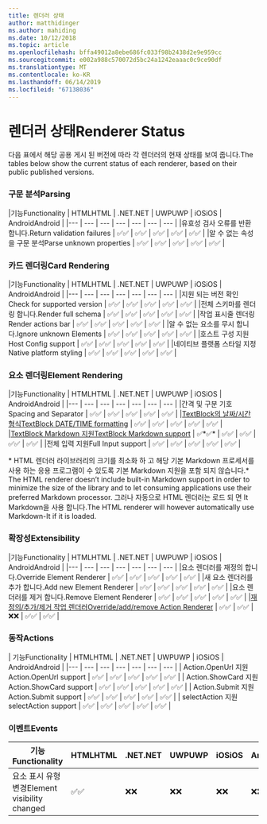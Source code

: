 ```yaml
---
title: 렌더러 상태
author: matthidinger
ms.author: mahiding
ms.date: 10/12/2018
ms.topic: article
ms.openlocfilehash: bffa49012a8ebe686fc033f98b2438d2e9e959cc
ms.sourcegitcommit: e002a988c570072d5bc24a1242eaaac0c9ce90df
ms.translationtype: MT
ms.contentlocale: ko-KR
ms.lasthandoff: 06/14/2019
ms.locfileid: "67138036"
---
```

# <a name="renderer-status"></a><span data-ttu-id="9dfd2-102">렌더러 상태</span><span class="sxs-lookup"><span data-stu-id="9dfd2-102">Renderer Status</span></span>
<span data-ttu-id="9dfd2-103">다음 표에서 해당 공용 게시 된 버전에 따라 각 렌더러의 현재 상태를 보여 줍니다.</span><span class="sxs-lookup"><span data-stu-id="9dfd2-103">The tables below show the current status of each renderer, based on their public published versions.</span></span>

### <a name="parsing"></a><span data-ttu-id="9dfd2-104">구문 분석</span><span class="sxs-lookup"><span data-stu-id="9dfd2-104">Parsing</span></span>

|<span data-ttu-id="9dfd2-105">기능</span><span class="sxs-lookup"><span data-stu-id="9dfd2-105">Functionality</span></span> | <span data-ttu-id="9dfd2-106">HTML</span><span class="sxs-lookup"><span data-stu-id="9dfd2-106">HTML</span></span> | <span data-ttu-id="9dfd2-107">.NET</span><span class="sxs-lookup"><span data-stu-id="9dfd2-107">.NET</span></span> | <span data-ttu-id="9dfd2-108">UWP</span><span class="sxs-lookup"><span data-stu-id="9dfd2-108">UWP</span></span> | <span data-ttu-id="9dfd2-109">iOS</span><span class="sxs-lookup"><span data-stu-id="9dfd2-109">iOS</span></span> | <span data-ttu-id="9dfd2-110">Android</span><span class="sxs-lookup"><span data-stu-id="9dfd2-110">Android</span></span> |
|--- | --- | --- | --- | --- | --- | --- |
|<span data-ttu-id="9dfd2-111">유효성 검사 오류를 반환 합니다.</span><span class="sxs-lookup"><span data-stu-id="9dfd2-111">Return validation failures</span></span> | <span data-ttu-id="9dfd2-112">✅</span><span class="sxs-lookup"><span data-stu-id="9dfd2-112">✅</span></span> | <span data-ttu-id="9dfd2-113">✅</span><span class="sxs-lookup"><span data-stu-id="9dfd2-113">✅</span></span> | <span data-ttu-id="9dfd2-114">✅</span><span class="sxs-lookup"><span data-stu-id="9dfd2-114">✅</span></span> | <span data-ttu-id="9dfd2-115">✅</span><span class="sxs-lookup"><span data-stu-id="9dfd2-115">✅</span></span> | <span data-ttu-id="9dfd2-116">✅</span><span class="sxs-lookup"><span data-stu-id="9dfd2-116">✅</span></span> |
|<span data-ttu-id="9dfd2-117">알 수 없는 속성을 구문 분석</span><span class="sxs-lookup"><span data-stu-id="9dfd2-117">Parse unknown properties</span></span> | <span data-ttu-id="9dfd2-118">✅</span><span class="sxs-lookup"><span data-stu-id="9dfd2-118">✅</span></span> | <span data-ttu-id="9dfd2-119">✅</span><span class="sxs-lookup"><span data-stu-id="9dfd2-119">✅</span></span> | <span data-ttu-id="9dfd2-120">✅</span><span class="sxs-lookup"><span data-stu-id="9dfd2-120">✅</span></span> | <span data-ttu-id="9dfd2-121">✅</span><span class="sxs-lookup"><span data-stu-id="9dfd2-121">✅</span></span> | <span data-ttu-id="9dfd2-122">✅</span><span class="sxs-lookup"><span data-stu-id="9dfd2-122">✅</span></span> |

### <a name="card-rendering"></a><span data-ttu-id="9dfd2-123">카드 렌더링</span><span class="sxs-lookup"><span data-stu-id="9dfd2-123">Card Rendering</span></span>

|<span data-ttu-id="9dfd2-124">기능</span><span class="sxs-lookup"><span data-stu-id="9dfd2-124">Functionality</span></span> | <span data-ttu-id="9dfd2-125">HTML</span><span class="sxs-lookup"><span data-stu-id="9dfd2-125">HTML</span></span> | <span data-ttu-id="9dfd2-126">.NET</span><span class="sxs-lookup"><span data-stu-id="9dfd2-126">.NET</span></span> | <span data-ttu-id="9dfd2-127">UWP</span><span class="sxs-lookup"><span data-stu-id="9dfd2-127">UWP</span></span> | <span data-ttu-id="9dfd2-128">iOS</span><span class="sxs-lookup"><span data-stu-id="9dfd2-128">iOS</span></span> | <span data-ttu-id="9dfd2-129">Android</span><span class="sxs-lookup"><span data-stu-id="9dfd2-129">Android</span></span> |
|--- | --- | --- | --- | --- | --- | --- |
|<span data-ttu-id="9dfd2-130">지원 되는 버전 확인</span><span class="sxs-lookup"><span data-stu-id="9dfd2-130">Check for supported version</span></span> | <span data-ttu-id="9dfd2-131">✅</span><span class="sxs-lookup"><span data-stu-id="9dfd2-131">✅</span></span> | <span data-ttu-id="9dfd2-132">✅</span><span class="sxs-lookup"><span data-stu-id="9dfd2-132">✅</span></span> | <span data-ttu-id="9dfd2-133">✅</span><span class="sxs-lookup"><span data-stu-id="9dfd2-133">✅</span></span> | <span data-ttu-id="9dfd2-134">✅</span><span class="sxs-lookup"><span data-stu-id="9dfd2-134">✅</span></span> | <span data-ttu-id="9dfd2-135">✅</span><span class="sxs-lookup"><span data-stu-id="9dfd2-135">✅</span></span>  |
|<span data-ttu-id="9dfd2-136">전체 스키마를 렌더링 합니다.</span><span class="sxs-lookup"><span data-stu-id="9dfd2-136">Render full schema</span></span> | <span data-ttu-id="9dfd2-137">✅</span><span class="sxs-lookup"><span data-stu-id="9dfd2-137">✅</span></span> | <span data-ttu-id="9dfd2-138">✅</span><span class="sxs-lookup"><span data-stu-id="9dfd2-138">✅</span></span> | <span data-ttu-id="9dfd2-139">✅</span><span class="sxs-lookup"><span data-stu-id="9dfd2-139">✅</span></span> | <span data-ttu-id="9dfd2-140">✅</span><span class="sxs-lookup"><span data-stu-id="9dfd2-140">✅</span></span> | <span data-ttu-id="9dfd2-141">✅</span><span class="sxs-lookup"><span data-stu-id="9dfd2-141">✅</span></span> |
|<span data-ttu-id="9dfd2-142">작업 표시줄 렌더링</span><span class="sxs-lookup"><span data-stu-id="9dfd2-142">Render actions bar</span></span> | <span data-ttu-id="9dfd2-143">✅</span><span class="sxs-lookup"><span data-stu-id="9dfd2-143">✅</span></span> | <span data-ttu-id="9dfd2-144">✅</span><span class="sxs-lookup"><span data-stu-id="9dfd2-144">✅</span></span> | <span data-ttu-id="9dfd2-145">✅</span><span class="sxs-lookup"><span data-stu-id="9dfd2-145">✅</span></span> | <span data-ttu-id="9dfd2-146">✅</span><span class="sxs-lookup"><span data-stu-id="9dfd2-146">✅</span></span> | <span data-ttu-id="9dfd2-147">✅</span><span class="sxs-lookup"><span data-stu-id="9dfd2-147">✅</span></span> |
|<span data-ttu-id="9dfd2-148">알 수 없는 요소를 무시 합니다.</span><span class="sxs-lookup"><span data-stu-id="9dfd2-148">Ignore unknown Elements</span></span> | <span data-ttu-id="9dfd2-149">✅</span><span class="sxs-lookup"><span data-stu-id="9dfd2-149">✅</span></span> | <span data-ttu-id="9dfd2-150">✅</span><span class="sxs-lookup"><span data-stu-id="9dfd2-150">✅</span></span> | <span data-ttu-id="9dfd2-151">✅</span><span class="sxs-lookup"><span data-stu-id="9dfd2-151">✅</span></span> | <span data-ttu-id="9dfd2-152">✅</span><span class="sxs-lookup"><span data-stu-id="9dfd2-152">✅</span></span> | <span data-ttu-id="9dfd2-153">✅</span><span class="sxs-lookup"><span data-stu-id="9dfd2-153">✅</span></span> |
|<span data-ttu-id="9dfd2-154">호스트 구성 지원</span><span class="sxs-lookup"><span data-stu-id="9dfd2-154">Host Config support</span></span> | <span data-ttu-id="9dfd2-155">✅</span><span class="sxs-lookup"><span data-stu-id="9dfd2-155">✅</span></span> | <span data-ttu-id="9dfd2-156">✅</span><span class="sxs-lookup"><span data-stu-id="9dfd2-156">✅</span></span> | <span data-ttu-id="9dfd2-157">✅</span><span class="sxs-lookup"><span data-stu-id="9dfd2-157">✅</span></span> | <span data-ttu-id="9dfd2-158">✅</span><span class="sxs-lookup"><span data-stu-id="9dfd2-158">✅</span></span> | <span data-ttu-id="9dfd2-159">✅</span><span class="sxs-lookup"><span data-stu-id="9dfd2-159">✅</span></span> |
|<span data-ttu-id="9dfd2-160">네이티브 플랫폼 스타일 지정</span><span class="sxs-lookup"><span data-stu-id="9dfd2-160">Native platform styling</span></span> | <span data-ttu-id="9dfd2-161">✅</span><span class="sxs-lookup"><span data-stu-id="9dfd2-161">✅</span></span> | <span data-ttu-id="9dfd2-162">✅</span><span class="sxs-lookup"><span data-stu-id="9dfd2-162">✅</span></span> | <span data-ttu-id="9dfd2-163">✅</span><span class="sxs-lookup"><span data-stu-id="9dfd2-163">✅</span></span> | <span data-ttu-id="9dfd2-164">✅</span><span class="sxs-lookup"><span data-stu-id="9dfd2-164">✅</span></span> | <span data-ttu-id="9dfd2-165">✅</span><span class="sxs-lookup"><span data-stu-id="9dfd2-165">✅</span></span> |

### <a name="element-rendering"></a><span data-ttu-id="9dfd2-166">요소 렌더링</span><span class="sxs-lookup"><span data-stu-id="9dfd2-166">Element Rendering</span></span>

|<span data-ttu-id="9dfd2-167">기능</span><span class="sxs-lookup"><span data-stu-id="9dfd2-167">Functionality</span></span> | <span data-ttu-id="9dfd2-168">HTML</span><span class="sxs-lookup"><span data-stu-id="9dfd2-168">HTML</span></span> | <span data-ttu-id="9dfd2-169">.NET</span><span class="sxs-lookup"><span data-stu-id="9dfd2-169">.NET</span></span> | <span data-ttu-id="9dfd2-170">UWP</span><span class="sxs-lookup"><span data-stu-id="9dfd2-170">UWP</span></span> | <span data-ttu-id="9dfd2-171">iOS</span><span class="sxs-lookup"><span data-stu-id="9dfd2-171">iOS</span></span> | <span data-ttu-id="9dfd2-172">Android</span><span class="sxs-lookup"><span data-stu-id="9dfd2-172">Android</span></span> |
|--- | --- | --- | --- | --- | --- | --- |
|<span data-ttu-id="9dfd2-173">간격 및 구분 기호</span><span class="sxs-lookup"><span data-stu-id="9dfd2-173">Spacing and Separator</span></span> | <span data-ttu-id="9dfd2-174">✅</span><span class="sxs-lookup"><span data-stu-id="9dfd2-174">✅</span></span> | <span data-ttu-id="9dfd2-175">✅</span><span class="sxs-lookup"><span data-stu-id="9dfd2-175">✅</span></span> | <span data-ttu-id="9dfd2-176">✅</span><span class="sxs-lookup"><span data-stu-id="9dfd2-176">✅</span></span> | <span data-ttu-id="9dfd2-177">✅</span><span class="sxs-lookup"><span data-stu-id="9dfd2-177">✅</span></span> | <span data-ttu-id="9dfd2-178">✅</span><span class="sxs-lookup"><span data-stu-id="9dfd2-178">✅</span></span> |
|[<span data-ttu-id="9dfd2-179">TextBlock의 날짜/시간 형식</span><span class="sxs-lookup"><span data-stu-id="9dfd2-179">TextBlock DATE/TIME formatting</span></span>](../authoring-cards/text-features.md#datetime-formatting-and-localization) | <span data-ttu-id="9dfd2-180">✅</span><span class="sxs-lookup"><span data-stu-id="9dfd2-180">✅</span></span> | <span data-ttu-id="9dfd2-181">✅</span><span class="sxs-lookup"><span data-stu-id="9dfd2-181">✅</span></span> | <span data-ttu-id="9dfd2-182">✅</span><span class="sxs-lookup"><span data-stu-id="9dfd2-182">✅</span></span> | <span data-ttu-id="9dfd2-183">✅</span><span class="sxs-lookup"><span data-stu-id="9dfd2-183">✅</span></span> | <span data-ttu-id="9dfd2-184">✅</span><span class="sxs-lookup"><span data-stu-id="9dfd2-184">✅</span></span> |
|[<span data-ttu-id="9dfd2-185">TextBlock Markdown 지원</span><span class="sxs-lookup"><span data-stu-id="9dfd2-185">TextBlock Markdown support</span></span>](../authoring-cards/text-features.md#markdown) | <span data-ttu-id="9dfd2-186">✅\*</span><span class="sxs-lookup"><span data-stu-id="9dfd2-186">✅\*</span></span> | <span data-ttu-id="9dfd2-187">✅</span><span class="sxs-lookup"><span data-stu-id="9dfd2-187">✅</span></span> | <span data-ttu-id="9dfd2-188">✅</span><span class="sxs-lookup"><span data-stu-id="9dfd2-188">✅</span></span> | <span data-ttu-id="9dfd2-189">✅</span><span class="sxs-lookup"><span data-stu-id="9dfd2-189">✅</span></span> | <span data-ttu-id="9dfd2-190">✅</span><span class="sxs-lookup"><span data-stu-id="9dfd2-190">✅</span></span> |
|<span data-ttu-id="9dfd2-191">전체 입력 지원</span><span class="sxs-lookup"><span data-stu-id="9dfd2-191">Full Input support</span></span> | <span data-ttu-id="9dfd2-192">✅</span><span class="sxs-lookup"><span data-stu-id="9dfd2-192">✅</span></span> | <span data-ttu-id="9dfd2-193">✅</span><span class="sxs-lookup"><span data-stu-id="9dfd2-193">✅</span></span> | <span data-ttu-id="9dfd2-194">✅</span><span class="sxs-lookup"><span data-stu-id="9dfd2-194">✅</span></span> | <span data-ttu-id="9dfd2-195">✅</span><span class="sxs-lookup"><span data-stu-id="9dfd2-195">✅</span></span> | <span data-ttu-id="9dfd2-196">✅</span><span class="sxs-lookup"><span data-stu-id="9dfd2-196">✅</span></span> |

<span data-ttu-id="9dfd2-197">\* HTML 렌더러 라이브러리의 크기를 최소화 하 고 해당 기본 Markdown 프로세서를 사용 하는 응용 프로그램이 수 있도록 기본 Markdown 지원을 포함 되지 않습니다.</span><span class="sxs-lookup"><span data-stu-id="9dfd2-197">\* The HTML renderer doesn’t include built-in Markdown support in order to minimize the size of the library and to let consuming applications use their preferred Markdown processor.</span></span> <span data-ttu-id="9dfd2-198">그러나 자동으로 HTML 렌더러는 로드 되 면 It Markdown을 사용 합니다.</span><span class="sxs-lookup"><span data-stu-id="9dfd2-198">The HTML renderer will however automatically use Markdown-It if it is loaded.</span></span>

### <a name="extensibility"></a><span data-ttu-id="9dfd2-199">확장성</span><span class="sxs-lookup"><span data-stu-id="9dfd2-199">Extensibility</span></span>

|<span data-ttu-id="9dfd2-200">기능</span><span class="sxs-lookup"><span data-stu-id="9dfd2-200">Functionality</span></span> | <span data-ttu-id="9dfd2-201">HTML</span><span class="sxs-lookup"><span data-stu-id="9dfd2-201">HTML</span></span> | <span data-ttu-id="9dfd2-202">.NET</span><span class="sxs-lookup"><span data-stu-id="9dfd2-202">.NET</span></span> | <span data-ttu-id="9dfd2-203">UWP</span><span class="sxs-lookup"><span data-stu-id="9dfd2-203">UWP</span></span> | <span data-ttu-id="9dfd2-204">iOS</span><span class="sxs-lookup"><span data-stu-id="9dfd2-204">iOS</span></span> | <span data-ttu-id="9dfd2-205">Android</span><span class="sxs-lookup"><span data-stu-id="9dfd2-205">Android</span></span> |
|--- | --- | --- | --- | --- | --- | --- |
|<span data-ttu-id="9dfd2-206">요소 렌더러를 재정의 합니다.</span><span class="sxs-lookup"><span data-stu-id="9dfd2-206">Override Element Renderer</span></span> | <span data-ttu-id="9dfd2-207">✅</span><span class="sxs-lookup"><span data-stu-id="9dfd2-207">✅</span></span> | <span data-ttu-id="9dfd2-208">✅</span><span class="sxs-lookup"><span data-stu-id="9dfd2-208">✅</span></span> | <span data-ttu-id="9dfd2-209">✅</span><span class="sxs-lookup"><span data-stu-id="9dfd2-209">✅</span></span> | <span data-ttu-id="9dfd2-210">✅</span><span class="sxs-lookup"><span data-stu-id="9dfd2-210">✅</span></span> | <span data-ttu-id="9dfd2-211">✅</span><span class="sxs-lookup"><span data-stu-id="9dfd2-211">✅</span></span> |
|<span data-ttu-id="9dfd2-212">새 요소 렌더러를 추가 합니다.</span><span class="sxs-lookup"><span data-stu-id="9dfd2-212">Add new Element Renderer</span></span> | <span data-ttu-id="9dfd2-213">✅</span><span class="sxs-lookup"><span data-stu-id="9dfd2-213">✅</span></span> | <span data-ttu-id="9dfd2-214">✅</span><span class="sxs-lookup"><span data-stu-id="9dfd2-214">✅</span></span> | <span data-ttu-id="9dfd2-215">✅</span><span class="sxs-lookup"><span data-stu-id="9dfd2-215">✅</span></span> | <span data-ttu-id="9dfd2-216">✅</span><span class="sxs-lookup"><span data-stu-id="9dfd2-216">✅</span></span> | <span data-ttu-id="9dfd2-217">✅</span><span class="sxs-lookup"><span data-stu-id="9dfd2-217">✅</span></span> |
|<span data-ttu-id="9dfd2-218">요소 렌더러를 제거 합니다.</span><span class="sxs-lookup"><span data-stu-id="9dfd2-218">Remove Element Renderer</span></span> | <span data-ttu-id="9dfd2-219">✅</span><span class="sxs-lookup"><span data-stu-id="9dfd2-219">✅</span></span> | <span data-ttu-id="9dfd2-220">✅</span><span class="sxs-lookup"><span data-stu-id="9dfd2-220">✅</span></span> | <span data-ttu-id="9dfd2-221">✅</span><span class="sxs-lookup"><span data-stu-id="9dfd2-221">✅</span></span> | <span data-ttu-id="9dfd2-222">✅</span><span class="sxs-lookup"><span data-stu-id="9dfd2-222">✅</span></span> | <span data-ttu-id="9dfd2-223">✅</span><span class="sxs-lookup"><span data-stu-id="9dfd2-223">✅</span></span> |
|[<span data-ttu-id="9dfd2-224">재정의/추가/제거 작업 렌더러</span><span class="sxs-lookup"><span data-stu-id="9dfd2-224">Override/add/remove Action Renderer</span></span>](https://github.com/Microsoft/AdaptiveCards/issues/1671) | <span data-ttu-id="9dfd2-225">✅</span><span class="sxs-lookup"><span data-stu-id="9dfd2-225">✅</span></span> | <span data-ttu-id="9dfd2-226">✅</span><span class="sxs-lookup"><span data-stu-id="9dfd2-226">✅</span></span> | <span data-ttu-id="9dfd2-227">❌</span><span class="sxs-lookup"><span data-stu-id="9dfd2-227">❌</span></span> | <span data-ttu-id="9dfd2-228">✅</span><span class="sxs-lookup"><span data-stu-id="9dfd2-228">✅</span></span> | <span data-ttu-id="9dfd2-229">✅</span><span class="sxs-lookup"><span data-stu-id="9dfd2-229">✅</span></span> |

### <a name="actions"></a><span data-ttu-id="9dfd2-230">동작</span><span class="sxs-lookup"><span data-stu-id="9dfd2-230">Actions</span></span>

| <span data-ttu-id="9dfd2-231">기능</span><span class="sxs-lookup"><span data-stu-id="9dfd2-231">Functionality</span></span> | <span data-ttu-id="9dfd2-232">HTML</span><span class="sxs-lookup"><span data-stu-id="9dfd2-232">HTML</span></span> | <span data-ttu-id="9dfd2-233">.NET</span><span class="sxs-lookup"><span data-stu-id="9dfd2-233">.NET</span></span> | <span data-ttu-id="9dfd2-234">UWP</span><span class="sxs-lookup"><span data-stu-id="9dfd2-234">UWP</span></span> | <span data-ttu-id="9dfd2-235">iOS</span><span class="sxs-lookup"><span data-stu-id="9dfd2-235">iOS</span></span> | <span data-ttu-id="9dfd2-236">Android</span><span class="sxs-lookup"><span data-stu-id="9dfd2-236">Android</span></span> |
|--- | --- | --- | --- | --- | --- | --- |
| <span data-ttu-id="9dfd2-237">Action.OpenUrl 지원</span><span class="sxs-lookup"><span data-stu-id="9dfd2-237">Action.OpenUrl support</span></span> | <span data-ttu-id="9dfd2-238">✅</span><span class="sxs-lookup"><span data-stu-id="9dfd2-238">✅</span></span> | <span data-ttu-id="9dfd2-239">✅</span><span class="sxs-lookup"><span data-stu-id="9dfd2-239">✅</span></span> | <span data-ttu-id="9dfd2-240">✅</span><span class="sxs-lookup"><span data-stu-id="9dfd2-240">✅</span></span> | <span data-ttu-id="9dfd2-241">✅</span><span class="sxs-lookup"><span data-stu-id="9dfd2-241">✅</span></span> | <span data-ttu-id="9dfd2-242">✅</span><span class="sxs-lookup"><span data-stu-id="9dfd2-242">✅</span></span>  |
| <span data-ttu-id="9dfd2-243">Action.ShowCard 지원</span><span class="sxs-lookup"><span data-stu-id="9dfd2-243">Action.ShowCard support</span></span>  | <span data-ttu-id="9dfd2-244">✅</span><span class="sxs-lookup"><span data-stu-id="9dfd2-244">✅</span></span> | <span data-ttu-id="9dfd2-245">✅</span><span class="sxs-lookup"><span data-stu-id="9dfd2-245">✅</span></span> | <span data-ttu-id="9dfd2-246">✅</span><span class="sxs-lookup"><span data-stu-id="9dfd2-246">✅</span></span> | <span data-ttu-id="9dfd2-247">✅</span><span class="sxs-lookup"><span data-stu-id="9dfd2-247">✅</span></span> | <span data-ttu-id="9dfd2-248">✅</span><span class="sxs-lookup"><span data-stu-id="9dfd2-248">✅</span></span> |
| <span data-ttu-id="9dfd2-249">Action.Submit 지원</span><span class="sxs-lookup"><span data-stu-id="9dfd2-249">Action.Submit support</span></span>  | <span data-ttu-id="9dfd2-250">✅</span><span class="sxs-lookup"><span data-stu-id="9dfd2-250">✅</span></span> | <span data-ttu-id="9dfd2-251">✅</span><span class="sxs-lookup"><span data-stu-id="9dfd2-251">✅</span></span> | <span data-ttu-id="9dfd2-252">✅</span><span class="sxs-lookup"><span data-stu-id="9dfd2-252">✅</span></span> | <span data-ttu-id="9dfd2-253">✅</span><span class="sxs-lookup"><span data-stu-id="9dfd2-253">✅</span></span> | <span data-ttu-id="9dfd2-254">✅</span><span class="sxs-lookup"><span data-stu-id="9dfd2-254">✅</span></span>  |
| <span data-ttu-id="9dfd2-255">selectAction 지원</span><span class="sxs-lookup"><span data-stu-id="9dfd2-255">selectAction support</span></span> | <span data-ttu-id="9dfd2-256">✅</span><span class="sxs-lookup"><span data-stu-id="9dfd2-256">✅</span></span> | <span data-ttu-id="9dfd2-257">✅</span><span class="sxs-lookup"><span data-stu-id="9dfd2-257">✅</span></span> | <span data-ttu-id="9dfd2-258">✅</span><span class="sxs-lookup"><span data-stu-id="9dfd2-258">✅</span></span> | <span data-ttu-id="9dfd2-259">✅</span><span class="sxs-lookup"><span data-stu-id="9dfd2-259">✅</span></span> | <span data-ttu-id="9dfd2-260">✅</span><span class="sxs-lookup"><span data-stu-id="9dfd2-260">✅</span></span> |

### <a name="events"></a><span data-ttu-id="9dfd2-261">이벤트</span><span class="sxs-lookup"><span data-stu-id="9dfd2-261">Events</span></span>

|       <span data-ttu-id="9dfd2-262">기능</span><span class="sxs-lookup"><span data-stu-id="9dfd2-262">Functionality</span></span>        | <span data-ttu-id="9dfd2-263">HTML</span><span class="sxs-lookup"><span data-stu-id="9dfd2-263">HTML</span></span> | <span data-ttu-id="9dfd2-264">.NET</span><span class="sxs-lookup"><span data-stu-id="9dfd2-264">.NET</span></span> | <span data-ttu-id="9dfd2-265">UWP</span><span class="sxs-lookup"><span data-stu-id="9dfd2-265">UWP</span></span> | <span data-ttu-id="9dfd2-266">iOS</span><span class="sxs-lookup"><span data-stu-id="9dfd2-266">iOS</span></span> | <span data-ttu-id="9dfd2-267">Android</span><span class="sxs-lookup"><span data-stu-id="9dfd2-267">Android</span></span> | 
|----------------------------|------|------|-----|-----|---------|
| <span data-ttu-id="9dfd2-268">요소 표시 유형 변경</span><span class="sxs-lookup"><span data-stu-id="9dfd2-268">Element visibility changed</span></span> |  <span data-ttu-id="9dfd2-269">✅</span><span class="sxs-lookup"><span data-stu-id="9dfd2-269">✅</span></span>   |  <span data-ttu-id="9dfd2-270">❌</span><span class="sxs-lookup"><span data-stu-id="9dfd2-270">❌</span></span>   |  <span data-ttu-id="9dfd2-271">❌</span><span class="sxs-lookup"><span data-stu-id="9dfd2-271">❌</span></span>  |  <span data-ttu-id="9dfd2-272">❌</span><span class="sxs-lookup"><span data-stu-id="9dfd2-272">❌</span></span>  | <span data-ttu-id="9dfd2-273">❌</span><span class="sxs-lookup"><span data-stu-id="9dfd2-273">❌</span></span> |

